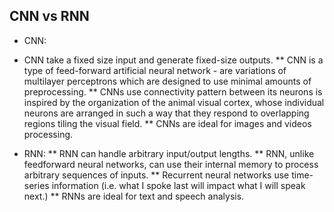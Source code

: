## CNN vs RNN
* CNN:
+ CNN take a fixed size input and generate fixed-size outputs.
** CNN is a type of feed-forward artificial neural network - are variations of multilayer perceptrons which are designed to use minimal amounts of preprocessing.
** CNNs use connectivity pattern between its neurons is inspired by the organization of the animal visual cortex, whose individual neurons are arranged in such a way that they respond to overlapping regions tiling the visual field.
** CNNs are ideal for images and videos processing.
* RNN:
** RNN can handle arbitrary input/output lengths.
** RNN, unlike feedforward neural networks, can use their internal memory to process arbitrary sequences of inputs.
** Recurrent neural networks use time-series information (i.e. what I spoke last will impact what I will speak next.)
** RNNs are ideal for text and speech analysis.
